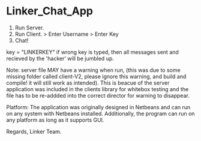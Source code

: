 # Linker_Chat_App

1) Run Server. 
2) Run Client. > Enter Username > Enter Key 
3) Chat!

key = "LINKERKEY" if wrong key is typed, then all messages sent and recieved by the 'hacker' will be jumbled up. 

Note: server file MAY have a warning when run, (this was due to some missing folder called client-V2, please ignore this warning, and build and compile! it will still work as intended). This is beacue of the server application was included in the clients library for whitebox testing and the file has to be re-addded into the correct director for warning to disappear.

Platform: The application was originally designed in Netbeans and can run on any system with Netbeans installed. Additionally, the program can run on any platform as long as it supports GUI.

Regards, 
Linker Team. 
